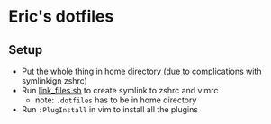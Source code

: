 # Eric's dotfiles #

## Setup ##
- Put the whole thing in home directory (due to complications with symlinkign zshrc)
- Run [link_files.sh](link_files.sh) to create symlink to zshrc and vimrc
    - note: `.dotfiles` has to be in home directory
- Run `:PlugInstall` in vim to install all the plugins
